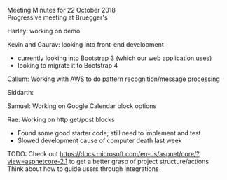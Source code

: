 Meeting Minutes for 22 October 2018  
Progressive meeting at Bruegger's  
  
Harley: working on demo  

Kevin and Gaurav: looking into front-end development
- currently looking into Bootstrap 3 (which our web application uses)
- looking to migrate it to Bootstrap 4

Callum: Working with AWS to do pattern recognition/message processing    

Siddarth:  

Samuel: Working on Google Calendar block options    

Rae: Working on http get/post blocks  
- Found some good starter code; still need to implement and test  
- Slowed development cause of computer death last week  
  
TODO: Check out https://docs.microsoft.com/en-us/aspnet/core/?view=aspnetcore-2.1 to get a better grasp of project structure/actions  
Think about how to guide users through integrations  
